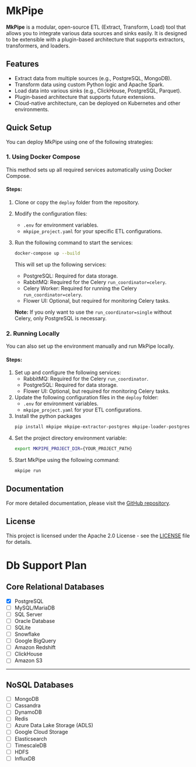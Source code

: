 
# MkPipe

**MkPipe** is a modular, open-source ETL (Extract, Transform, Load) tool that allows you to integrate various data sources and sinks easily. It is designed to be extensible with a plugin-based architecture that supports extractors, transformers, and loaders.

## Features

- Extract data from multiple sources (e.g., PostgreSQL, MongoDB).
- Transform data using custom Python logic and Apache Spark.
- Load data into various sinks (e.g., ClickHouse, PostgreSQL, Parquet).
- Plugin-based architecture that supports future extensions.
- Cloud-native architecture, can be deployed on Kubernetes and other environments.

## Quick Setup

You can deploy MkPipe using one of the following strategies:

### 1. Using Docker Compose

This method sets up all required services automatically using Docker Compose.

#### Steps:

1. Clone or copy the `deploy` folder from the repository.
2. Modify the configuration files:
   - `.env` for environment variables.
   - `mkpipe_project.yaml` for your specific ETL configurations.
3. Run the following command to start the services:
   ```bash
   docker-compose up --build
   ```
   This will set up the following services:
   - PostgreSQL: Required for data storage.
   - RabbitMQ: Required for the Celery `run_coordinator=celery`.
   - Celery Worker: Required for running the Celery `run_coordinator=celery`.
   - Flower UI: Optional, but required for monitoring Celery tasks.

   **Note:** If you only want to use the `run_coordinator=single` without Celery, only PostgreSQL is necessary.

### 2. Running Locally

You can also set up the environment manually and run MkPipe locally.

#### Steps:

1. Set up and configure the following services:
   - RabbitMQ: Required for the Celery `run_coordinator`.
   - PostgreSQL: Required for data storage.
   - Flower UI: Optional, but required for monitoring Celery tasks.
2. Update the following configuration files in the `deploy` folder:
   - `.env` for environment variables.
   - `mkpipe_project.yaml` for your ETL configurations.
3. Install the python packages
   ```bash
   pip install mkpipe mkpipe-extractor-postgres mkpipe-loader-postgres
   ```
4. Set the project directory environment variable:
   ```bash
   export MKPIPE_PROJECT_DIR={YOUR_PROJECT_PATH}
   ```
5. Start MkPipe using the following command:
   ```bash
   mkpipe run
   ```

## Documentation

For more detailed documentation, please visit the [GitHub repository](https://github.com/m-karakus/mkpipe).

## License

This project is licensed under the Apache 2.0 License - see the [LICENSE](LICENSE) file for details.


# Db Support Plan  
## Core Relational Databases  
- [x]  PostgreSQL
- [ ]  MySQL/MariaDB
- [ ]  SQL Server
- [ ]  Oracle Database
- [ ]  SQLite
- [ ]  Snowflake
- [ ]  Google BigQuery
- [ ]  Amazon Redshift
- [ ]  ClickHouse
- [ ]  Amazon S3

---
## NoSQL Databases  
- [ ]  MongoDB
- [ ]  Cassandra
- [ ]  DynamoDB
- [ ]  Redis
- [ ]  Azure Data Lake Storage (ADLS)
- [ ]  Google Cloud Storage
- [ ]  Elasticsearch
- [ ]  TimescaleDB
- [ ]  HDFS
- [ ]  InfluxDB